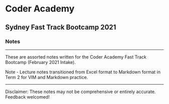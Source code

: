 # Coder Academy
## Sydney Fast Track Bootcamp 2021
### Notes

<hr>

These are assorted notes written for the Coder Academy Fast Track Bootcamp (February 2021 Intake).

Note - Lecture notes transitioned from Excel format to Markdown format in Term 2 for VIM and Markdown practice.

<hr>

Disclaimer: These notes may not be comprehensive or entirely accurate. Feedback welcomed!
